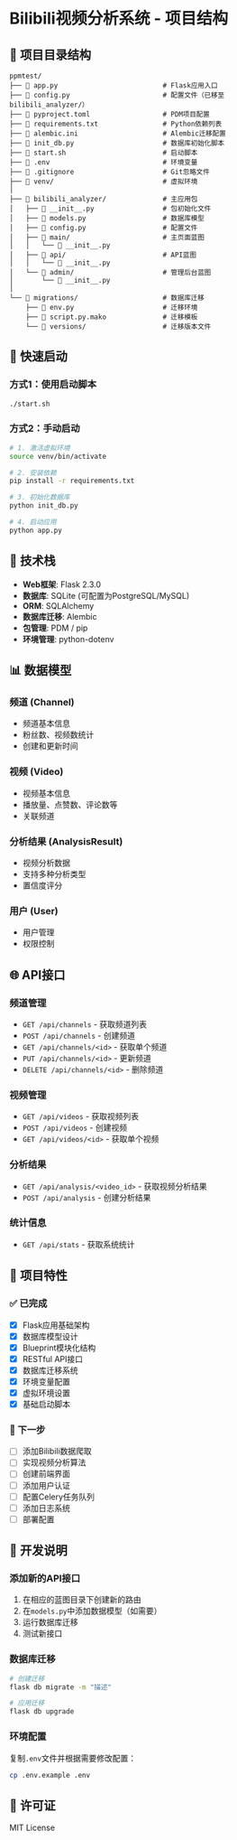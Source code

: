 # Bilibili视频分析系统 - 项目结构

## 📁 项目目录结构

```
ppmtest/
├── 📄 app.py                          # Flask应用入口
├── 📄 config.py                       # 配置文件（已移至bilibili_analyzer/）
├── 📄 pyproject.toml                  # PDM项目配置
├── 📄 requirements.txt                # Python依赖列表
├── 📄 alembic.ini                     # Alembic迁移配置
├── 📄 init_db.py                      # 数据库初始化脚本
├── 📄 start.sh                        # 启动脚本
├── 📄 .env                            # 环境变量
├── 📄 .gitignore                      # Git忽略文件
├── 📄 venv/                           # 虚拟环境
│
├── 📁 bilibili_analyzer/              # 主应用包
│   ├── 📄 __init__.py                 # 包初始化文件
│   ├── 📄 models.py                   # 数据库模型
│   ├── 📄 config.py                   # 配置文件
│   ├── 📁 main/                       # 主页面蓝图
│   │   └── 📄 __init__.py
│   ├── 📁 api/                        # API蓝图
│   │   └── 📄 __init__.py
│   └── 📁 admin/                      # 管理后台蓝图
│       └── 📄 __init__.py
│
└── 📁 migrations/                     # 数据库迁移
    ├── 📄 env.py                      # 迁移环境
    ├── 📄 script.py.mako              # 迁移模板
    └── 📁 versions/                   # 迁移版本文件
```

## 🚀 快速启动

### 方式1：使用启动脚本
```bash
./start.sh
```

### 方式2：手动启动
```bash
# 1. 激活虚拟环境
source venv/bin/activate

# 2. 安装依赖
pip install -r requirements.txt

# 3. 初始化数据库
python init_db.py

# 4. 启动应用
python app.py
```

## 🔧 技术栈

- **Web框架**: Flask 2.3.0
- **数据库**: SQLite (可配置为PostgreSQL/MySQL)
- **ORM**: SQLAlchemy
- **数据库迁移**: Alembic
- **包管理**: PDM / pip
- **环境管理**: python-dotenv

## 📊 数据模型

### 频道 (Channel)
- 频道基本信息
- 粉丝数、视频数统计
- 创建和更新时间

### 视频 (Video)
- 视频基本信息
- 播放量、点赞数、评论数等
- 关联频道

### 分析结果 (AnalysisResult)
- 视频分析数据
- 支持多种分析类型
- 置信度评分

### 用户 (User)
- 用户管理
- 权限控制

## 🌐 API接口

### 频道管理
- `GET /api/channels` - 获取频道列表
- `POST /api/channels` - 创建频道
- `GET /api/channels/<id>` - 获取单个频道
- `PUT /api/channels/<id>` - 更新频道
- `DELETE /api/channels/<id>` - 删除频道

### 视频管理
- `GET /api/videos` - 获取视频列表
- `POST /api/videos` - 创建视频
- `GET /api/videos/<id>` - 获取单个视频

### 分析结果
- `GET /api/analysis/<video_id>` - 获取视频分析结果
- `POST /api/analysis` - 创建分析结果

### 统计信息
- `GET /api/stats` - 获取系统统计

## 🎯 项目特性

### ✅ 已完成
- [x] Flask应用基础架构
- [x] 数据库模型设计
- [x] Blueprint模块化结构
- [x] RESTful API接口
- [x] 数据库迁移系统
- [x] 环境变量配置
- [x] 虚拟环境设置
- [x] 基础启动脚本

### 🔧 下一步
- [ ] 添加Bilibili数据爬取
- [ ] 实现视频分析算法
- [ ] 创建前端界面
- [ ] 添加用户认证
- [ ] 配置Celery任务队列
- [ ] 添加日志系统
- [ ] 部署配置

## 📝 开发说明

### 添加新的API接口
1. 在相应的蓝图目录下创建新的路由
2. 在`models.py`中添加数据模型（如需要）
3. 运行数据库迁移
4. 测试新接口

### 数据库迁移
```bash
# 创建迁移
flask db migrate -m "描述"

# 应用迁移
flask db upgrade
```

### 环境配置
复制`.env`文件并根据需要修改配置：
```bash
cp .env.example .env
```

## 📄 许可证

MIT License